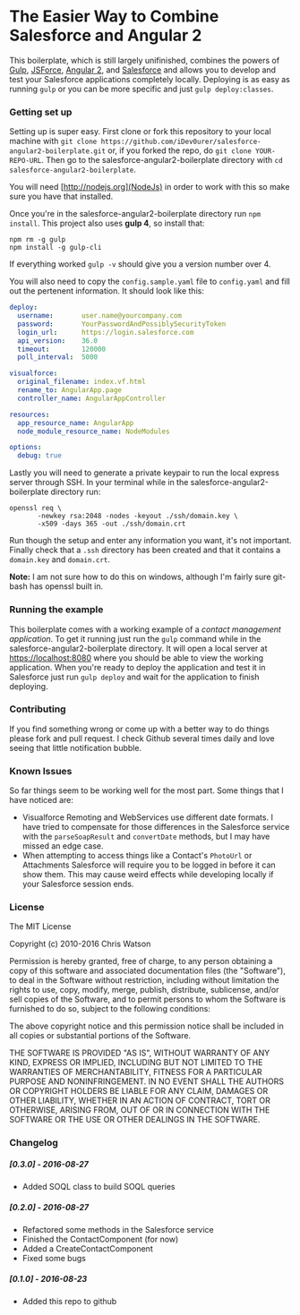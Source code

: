 # The Easier Way to Combine Salesforce and Angular 2

This boilerplate, which is still largely unifinished, combines the powers of [Gulp](http://gulpjs.com/), [JSForce](http://jsforce.github.io), [Angular 2](http://angular.io), and [Salesforce](https://salesforce.com) and allows you to develop and test your Salesforce applications completely locally. Deploying is as easy as running `gulp` or you can be more specific and just `gulp deploy:classes`.

### Getting set up

Setting up is super easy. First clone or fork this repository to your local machine with `git clone https://github.com/iDev0urer/salesforce-angular2-boilerplate.git` or, if you forked the repo, do `git clone YOUR-REPO-URL`. Then go to the salesforce-angular2-boilerplate directory with `cd salesforce-angular2-boilerplate`.

You will need [http://nodejs.org](NodeJs) in order to work with this so make sure you have that installed.

Once you're in the salesforce-angular2-boilerplate directory run `npm install`. This project also uses **gulp 4**, so install that:

```
npm rm -g gulp
npm install -g gulp-cli
```

If everything worked `gulp -v` should give you a version number over 4.

You will also need to copy the `config.sample.yaml` file to `config.yaml` and fill out the pertenent information. It should look like this:

```yaml
deploy:
  username:       user.name@yourcompany.com
  password:       YourPasswordAndPossiblySecurityToken
  login_url:      https://login.salesforce.com
  api_version:    36.0
  timeout:        120000
  poll_interval:  5000

visualforce:
  original_filename: index.vf.html
  rename_to: AngularApp.page
  controller_name: AngularAppController

resources:
  app_resource_name: AngularApp
  node_module_resource_name: NodeModules

options:
  debug: true
```

Lastly you will need to generate a private keypair to run the local express server through SSH. In your terminal while in the salesforce-angular2-boilerplate directory run:

```
openssl req \
       -newkey rsa:2048 -nodes -keyout ./ssh/domain.key \
       -x509 -days 365 -out ./ssh/domain.crt
```

Run though the setup and enter any information you want, it's not important. Finally check that a `.ssh` directory has been created and that it contains a `domain.key` and `domain.crt`.

**Note:** I am not sure how to do this on windows, although I'm fairly sure git-bash has openssl built in.

### Running the example

This boilerplate comes with a working example of a *contact management application*. To get it running just run the `gulp` command while in the   salesforce-angular2-boilerplate directory. It will open a local server at [https://localhost:8080](https://localhost:8080) where you should be able to view the working application. When you're ready to deploy the application and test it in Salesforce just run `gulp deploy` and wait for the application to finish deploying.


### Contributing

If you find something wrong or come up with a better way to do things please fork and pull request. I check Github several times daily and love seeing that little notification bubble.

### Known Issues

So far things seem to be working well for the most part. Some things that I have noticed are:

+ Visualforce Remoting and WebServices use different date formats. I have tried to compensate for those differences in the Salesforce service with the `parseSoapResult` and `convertDate` methods, but I may have missed an edge case.
+ When attempting to access things like a Contact's `PhotoUrl` or Attachments Salesforce will require you to be logged in before it can show them. This may cause weird effects while developing locally if your Salesforce session ends.


### License

The MIT License

Copyright (c) 2010-2016 Chris Watson

Permission is hereby granted, free of charge, to any person obtaining a copy
of this software and associated documentation files (the "Software"), to deal
in the Software without restriction, including without limitation the rights
to use, copy, modify, merge, publish, distribute, sublicense, and/or sell
copies of the Software, and to permit persons to whom the Software is
furnished to do so, subject to the following conditions:

The above copyright notice and this permission notice shall be included in
all copies or substantial portions of the Software.

THE SOFTWARE IS PROVIDED "AS IS", WITHOUT WARRANTY OF ANY KIND, EXPRESS OR
IMPLIED, INCLUDING BUT NOT LIMITED TO THE WARRANTIES OF MERCHANTABILITY,
FITNESS FOR A PARTICULAR PURPOSE AND NONINFRINGEMENT. IN NO EVENT SHALL THE
AUTHORS OR COPYRIGHT HOLDERS BE LIABLE FOR ANY CLAIM, DAMAGES OR OTHER
LIABILITY, WHETHER IN AN ACTION OF CONTRACT, TORT OR OTHERWISE, ARISING FROM,
OUT OF OR IN CONNECTION WITH THE SOFTWARE OR THE USE OR OTHER DEALINGS IN
THE SOFTWARE.

### Changelog

##### [0.3.0] - 2016-08-27
- Added SOQL class to build SOQL queries

##### [0.2.0] - 2016-08-27
- Refactored some methods in the Salesforce service
- Finished the ContactComponent (for now)
- Added a CreateContactComponent
- Fixed some bugs

##### [0.1.0] - 2016-08-23
- Added this repo to github

